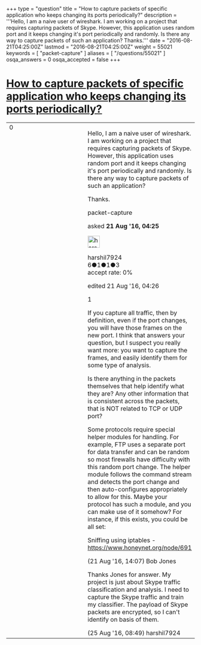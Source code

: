 +++
type = "question"
title = "How to capture packets of specific application who keeps changing its ports periodically?"
description = '''Hello,  I am a naive user of wireshark. I am working on a project that requires capturing packets of Skype. However, this application uses random port and it keeps changing it&#x27;s port periodically and randomly. Is there any way to capture packets of such an application? Thanks.'''
date = "2016-08-21T04:25:00Z"
lastmod = "2016-08-21T04:25:00Z"
weight = 55021
keywords = [ "packet-capture" ]
aliases = [ "/questions/55021" ]
osqa_answers = 0
osqa_accepted = false
+++

<div class="headNormal">

# [How to capture packets of specific application who keeps changing its ports periodically?](/questions/55021/how-to-capture-packets-of-specific-application-who-keeps-changing-its-ports-periodically)

</div>

<div id="main-body">

<div id="askform">

<table id="question-table" style="width:100%;"><colgroup><col style="width: 50%" /><col style="width: 50%" /></colgroup><tbody><tr class="odd"><td style="width: 30px; vertical-align: top"><div class="vote-buttons"><div id="post-55021-score" class="post-score" title="current number of votes">0</div><div id="favorite-count" class="favorite-count"></div></div></td><td><div id="item-right"><div class="question-body"><p>Hello, I am a naive user of wireshark. I am working on a project that requires capturing packets of Skype. However, this application uses random port and it keeps changing it's port periodically and randomly. Is there any way to capture packets of such an application?</p><p>Thanks.</p></div><div id="question-tags" class="tags-container tags">packet-capture</div><div id="question-controls" class="post-controls"></div><div class="post-update-info-container"><div class="post-update-info post-update-info-user"><p>asked <strong>21 Aug '16, 04:25</strong></p><img src="https://secure.gravatar.com/avatar/5c4b121a17aec061db4833cb49d74dc9?s=32&amp;d=identicon&amp;r=g" class="gravatar" width="32" height="32" alt="harshil7924&#39;s gravatar image" /><p>harshil7924<br />
<span class="score" title="6 reputation points">6</span><span title="1 badges"><span class="badge1">●</span><span class="badgecount">1</span></span><span title="1 badges"><span class="silver">●</span><span class="badgecount">1</span></span><span title="3 badges"><span class="bronze">●</span><span class="badgecount">3</span></span><br />
<span class="accept_rate" title="Rate of the user&#39;s accepted answers">accept rate:</span> <span title="harshil7924 has no accepted answers">0%</span></p></div><div class="post-update-info post-update-info-edited"><p>edited 21 Aug '16, 04:26</p></div></div><div id="comments-container-55021" class="comments-container"><span id="55033"></span><div id="comment-55033" class="comment"><div id="post-55033-score" class="comment-score">1</div><div class="comment-text"><p>If you capture all traffic, then by definition, even if the port changes, you will have those frames on the new port. I think that answers your question, but I suspect you really want more: you want to capture the frames, and easily identify them for some type of analysis.</p><p>Is there anything in the packets themselves that help identify what they are? Any other information that is consistent across the packets, that is NOT related to TCP or UDP port?</p><p>Some protocols require special helper modules for handling. For example, FTP uses a separate port for data transfer and can be random so most firewalls have difficulty with this random port change. The helper module follows the command stream and detects the port change and then auto-configures appropriately to allow for this. Maybe your protocol has such a module, and you can make use of it somehow? For instance, if this exists, you could be all set:</p><p>Sniffing using iptables - <a href="https://www.honeynet.org/node/691">https://www.honeynet.org/node/691</a></p></div><div id="comment-55033-info" class="comment-info"><span class="comment-age">(21 Aug '16, 14:07)</span> Bob Jones</div></div><span id="55117"></span><div id="comment-55117" class="comment"><div id="post-55117-score" class="comment-score"></div><div class="comment-text"><p>Thanks Jones for answer. My project is just about Skype traffic classification and analysis. I need to capture the Skype traffic and train my classifier. The payload of Skype packets are encrypted, so I can't identify on basis of them.</p></div><div id="comment-55117-info" class="comment-info"><span class="comment-age">(25 Aug '16, 08:49)</span> harshil7924</div></div></div><div id="comment-tools-55021" class="comment-tools"></div><div class="clear"></div><div id="comment-55021-form-container" class="comment-form-container"></div><div class="clear"></div></div></td></tr></tbody></table>

</div>

</div>

